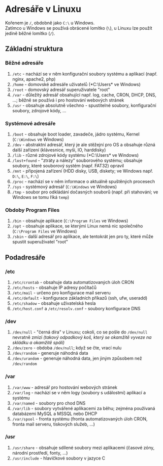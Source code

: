 # Adresáře v Linuxu
Kořenem je `/`, obdobně jako `C:\` u Windows.\
Zatímco u Windows se používá obrácené lomítko (`\`), u Linuxu lze použít jedině běžné lomítko (`/`).

## Základní struktura
### Běžné adresáře
1. `/etc` - nachází se v něm konfigurační soubory systému a aplikací (např. nginx, apache2, php)
1. `/home` - domovské adresáře uživatelů (*C:\Users\* ve Windows)
1. `/root` - domovský adresář superuživatele "root"
1. `/var` - důležitý adresář obsahující např. log, cache, CRON, DHCP, DNS, ...; běžně se používá i pro hostování webových stránek
1. `/usr` - obsahuje absolutně všechno - spustitelné soubory, konfigurační soubory, zdrojové kódy, ...

### Systémové adresáře
1. `/boot` - obsahuje boot loader, zavadeče, jádro systému, Kernel (`C:\Windows` ve Windows)
1. `/dev` - abstraktní adresář, který je ale stěžejní pro OS a obsahuje různá další zařízení (klávesnice, myši, IO, harddisky)
1. `/lib` - různé zdrojové kódy systému (*C:\Users\* ve Windows)
1. `/lost+found` - "ztráty a nálezy" souborového systému; obsahuje soubory, které souborový systém (např. FAT32) opravil
1. `/mnt` - připojená zařízení (HDD disky, USB, diskety; ve Windows např. `D:\`, `E:\`, `F:\`)
1. `/proc` - nachází se v něm informace o aktuálně spuštěných procesech
1. `/sys` - systémový adresář (`C:\Windows` ve Windows)
1. `/tmp` - soubor pro odkládání dočasných souborů (např. při stahování; ve Windows se tomu říká `temp`)

### Obdoby Program Files
1. `/bin` - obsahuje aplikace (`C:\Program Files` ve Windows)
1. `/opt` - obsahuje aplikace, se kterými Linux nemá nic společného (`C:\Program Files` ve Windows)
1. `/sbin` - další adresář pro aplikace, ale tentokrát jen pro ty, které může spustit superuživatel "root"

## Podadresáře
### /etc
1. `/etc/crontab` - obsahuje data automatizovaných úloh CRON
1. `/etc/hosts` - obsahuje IP adresy počítačů
1. `/etc/mail` - určeno pro konfigurace mail serveru
1. `/etc/default` - konfigurace základních příkazů (ssh, ufw, useradd)
1. `/etc/shadow` - obsahuje uživatelská hesla
1. `/etc/host.conf` a `/etc/resolv.conf` - soubory konfigurace DNS

### /dev
1. `/dev/null` - "černá díra" v Linuxu; cokoli, co se pošle do `/dev/null` nevratně zmizí *(takový odpadkový koš, který se okamžitě vyveze na skládku a okamžitě spálí)*
1. `/dev/zero` - obdoba `/dev/null`; když se čte, vrací nulu
1. `/dev/random` - generuje náhodná data
1. `/dev/urandom` - generuje náhodná data, jen jiným způsobem než `/dev/random`

### /var
1. `/var/www` - adresář pro hostování webových stránek
1. `/var/log` - nachází se v něm logy (soubory s událostmi) aplikací a systému
1. `/var/named` - soubory pro chod DNS
1. `/var/lib` - soubory vytvářené aplikacemi za běhu; zejména používaná databázemi MySQL a MSSQL nebo DHCP
1. `/var/spool` - fronta systému (fronta automatizovaných úloh CRON, fronta mail serveru, tiskových služeb, ...)

### /usr
1. `/usr/share` - obsahuje sdílené soubory mezi aplikacemi (časové zóny, národní prostředí, fonty, ...)
1. `/usr/include` - hlavičkové soubory v jazyce C
